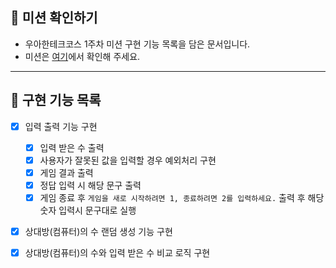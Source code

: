## 👀 미션 확인하기
- 우아한테크코스 1주차 미션 구현 기능 목록을 담은 문서입니다.
- 미션은 [여기](https://github.com/woowacourse-precourse/java-baseball-6#-%EA%B8%B0%EB%8A%A5-%EC%9A%94%EA%B5%AC-%EC%82%AC%ED%95%AD)에서 확인해 주세요.

---

## 🚀 구현 기능 목록

- [x] 입력 출력 기능 구현
    - [x] 입력 받은 수 출력
    - [x] 사용자가 잘못된 값을 입력할 경우 예외처리 구현
    - [x] 게임 결과 출력
    - [x] 정답 입력 시 해당 문구 출력
    - [x] 게임 종료 후 `게임을 새로 시작하려면 1, 종료하려면 2를 입력하세요.` 출력 후 해당 숫자 입력시 문구대로 실행
- [x] 상대방(컴퓨터)의 수 랜덤 생성 기능 구현
- [x] 상대방(컴퓨터)의 수와 입력 받은 수 비교 로직 구현

